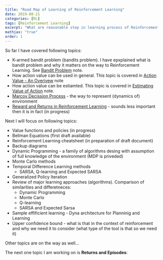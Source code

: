 ```yaml
---
title: "Road Map of Learning of Reinforcement Learning"
date: 2019-08-21
categories: [RL]
tags: [Reinforcement Learning]
excerpt: "What are reasonable step in learning process of Reinforcement Learning"
mathjax: "true"
order: 1
---
```


So far I have covered following topics:
 * K-armed bandit problem (bandits problem). I have epxplained what is bandit problem and why it matters on the way to Reinforcement Learning. See [Bandit Problem](http://www.damiankolmas.com/rl/Bandit-problem/) note.
 * How action value can be used in general. This topic is covered in [Action Value - An Overivew](http://www.damiankolmas.com/rl/Action-value-method/) note
 * How action value can be estiamted. This topic is covered in [Estimating Value of Action](http://www.damiankolmas.com/rl/Estimating-value-of-action/#) note.
 * [Marcov Decission Process](http://www.damiankolmas.com/rl/Marcov-Decission-Process/) - the way to represent (dynamics of) environment
 * [Reward and Returns in Reinforcement Learning](http://www.damiankolmas.com/rl/Rewards/#) - sounds less important then it is in fact (in progress)

Next I will focus on following topics:
 * Value functions and policies (in progress)
 * Bellman Equations (first draft available)
 * Reinforcement Learning cheatsheet (in preparation of draft document)
 * Backup diagrams 
 * Dynamic Programming - a family of algorithms desing with assumption of full knowledge of the environment (MDP is priveded)
 * Monte Carlo methods
 * Temporal Difference Learning methods
   * SARSA, Q-learning and Expected SARSA
 * Generalized Policy Iteration
 * Review of major learning approaches (algorithms). Comparison of similarities and differetneces:
   * Dynamic Programming
   * Monte Carlo
   * Q-learning
   * SARSA and Expected Sarsa
 * Sample effificient learning - Dyna architecture for Planninig and Learning
 * Upper confidence bound - what is that in the context of reinforcement and why we need it to consider (what type of the tool is that so we need it)

Other topics are on the way as well...

The next one topic I am working on is **Returns and Episodes**:



